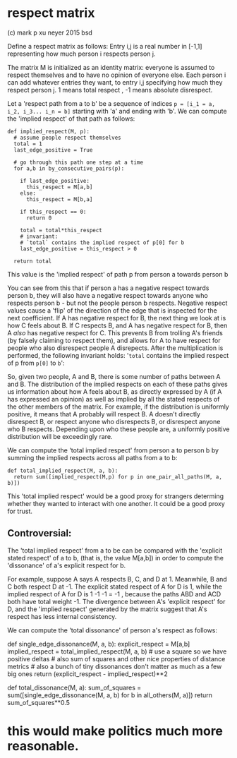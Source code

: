 # respect matrix
(c) mark p xu neyer
2015
bsd

Define a respect matrix as follows: Entry i,j is a real number in [-1,1] representing how much person i respects person j.

The matrix M is initialized as an identity matrix: everyone is assumed to respect themselves and to have no opinion of everyone else. Each person i can add whatever entries they want, to entry i,j specifying how much they respect person j. 1 means total respect , -1 means absolute disrespect.

Let a 'respect path from a to b' be a sequence of indices `p = [i_1 = a, i_2, i_3... i_n = b]` starting with 'a' and ending with 'b'. We can compute the 'implied respect' of that path as follows:

    def implied_respect(M, p):
      # assume people respect themselves 
      total = 1
      last_edge_positive = True
    
      # go through this path one step at a time
      for a,b in by_consecutive_pairs(p): 
    
        if last_edge_positive:
          this_respect = M[a,b]
        else:
          this_respect = M[b,a]
    
        if this_respect == 0:
          return 0
    
        total = total*this_respect
        # invariant:
        # `total` contains the implied respect of p[0] for b
        last_edge_positive = this_respect > 0
    
      return total

This value is the 'implied respect' of path p from person a towards person b

You can see from this that if person a has a negative respect towards person b, they will also have a negative respect towards anyone who respects person b - but not the people person b respects.  Negative respect values cause a 'flip' of the direction of the edge that is inspected for the next coefficient.  If A has negative respect for B, the next thing we look at is how C feels about B. If C respects B, and A has negative respect for B, then A _also_ has negative respect for C. This prevents B from trolling A's friends (by falsely claiming to respect them), and allows for A to have respect for people who also disrespect people A disrepects. After the multiplication is performed, the following invariant holds: '`total` contains the implied respect of p from `p[0]` to `b`':


So, given two people, A and B, there is some number of paths between A and B. The distribution of the implied respects on each of these paths gives us information about how A feels about B, as directly expressed by A (if A has expressed an opinion) as well as implied by all the stated respects of the other members of the matrix.  For example, if the distribution is uniformly positive, it means that A probably will respect B. A doesn't directly disrespect B, or respect anyone who disrespects B, or disrespect anyone who B respects. Depending upon who these people are, a uniformly positive distribution will be exceedingly rare.

We can compute the 'total implied respect' from person a to person b by summing the implied respects across all paths from a to b:

    def total_implied_respect(M, a, b):
      return sum([implied_respect(M,p) for p in one_pair_all_paths(M, a, b)])

This 'total implied respect' would be a good proxy for strangers determing whether they wanted to interact with one another. It could be a good proxy for trust. 

## Controversial:

The 'total implied respect' from a to be can be compared with the 'explicit stated respect' of a to b, (that is, the value M[a,b]) in order to compute the 'dissonance' of a's explicit respect for b.

For example, suppose A says A respects B, C, and D at 1.  Meanwhile, B and C both respect D at -1.  The explicit stated respect of A for D is 1, while the implied respect of A for D is 1 -1 -1 = -1 , because the paths ABD and ACD both have total weight -1.  The divergence between A's 'explicit respect' for D, and the 'implied respect' generated by the matrix suggest that A's respect has less internal consistency.

We can compute the 'total dissonance' of person a's respect as follows: 

   def single_edge_dissonance(M, a, b):
     explicit_respect = M[a,b]
     implied_respect = total_implied_respect(M, a, b)
     # use a square so we have positive deltas
     # also sum of squares and other nice properties of distance metrics
     # also a bunch of tiny dissonances don't matter as much as a few big ones
     return (explicit_respect - implied_respect)**2
   
   def total_dissonance(M, a):
     sum_of_squares = sum([single_edge_dissonance(M, a, b) for b in all_others(M, a)])
     return sum_of_squares**0.5
   
# this would make politics much more reasonable. 



